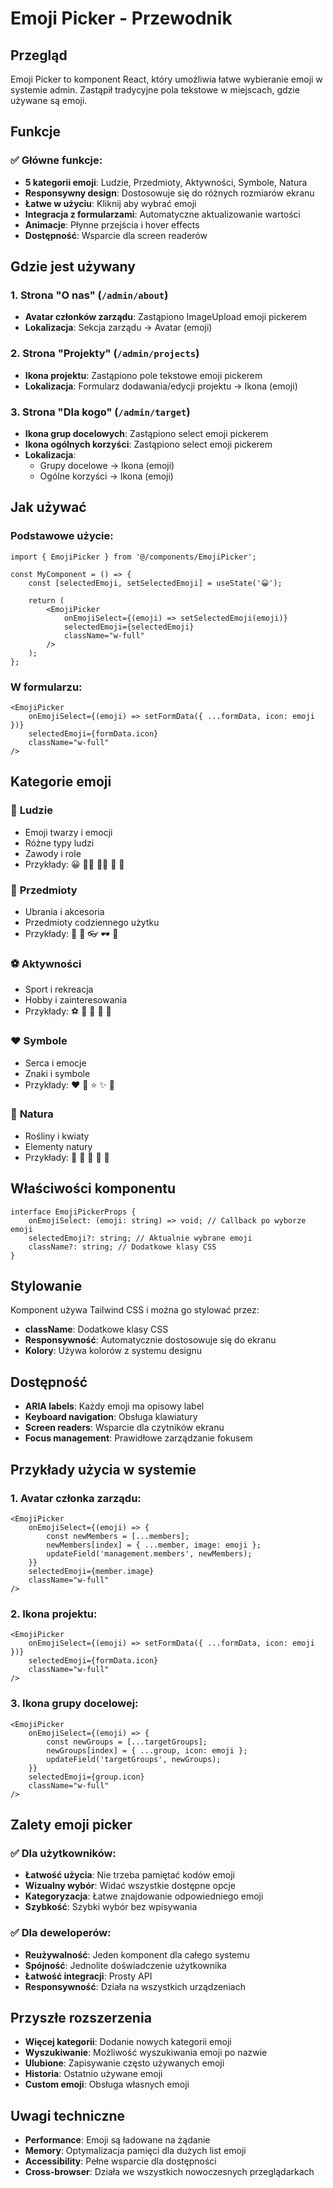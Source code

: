 # Emoji Picker - Przewodnik

## Przegląd

Emoji Picker to komponent React, który umożliwia łatwe wybieranie emoji w systemie admin. Zastąpił
tradycyjne pola tekstowe w miejscach, gdzie używane są emoji.

## Funkcje

### ✅ **Główne funkcje:**

- **5 kategorii emoji**: Ludzie, Przedmioty, Aktywności, Symbole, Natura
- **Responsywny design**: Dostosowuje się do różnych rozmiarów ekranu
- **Łatwe w użyciu**: Kliknij aby wybrać emoji
- **Integracja z formularzami**: Automatyczne aktualizowanie wartości
- **Animacje**: Płynne przejścia i hover effects
- **Dostępność**: Wsparcie dla screen readerów

## Gdzie jest używany

### 1. **Strona "O nas" (`/admin/about`)**

- **Avatar członków zarządu**: Zastąpiono ImageUpload emoji pickerem
- **Lokalizacja**: Sekcja zarządu → Avatar (emoji)

### 2. **Strona "Projekty" (`/admin/projects`)**

- **Ikona projektu**: Zastąpiono pole tekstowe emoji pickerem
- **Lokalizacja**: Formularz dodawania/edycji projektu → Ikona (emoji)

### 3. **Strona "Dla kogo" (`/admin/target`)**

- **Ikona grup docelowych**: Zastąpiono select emoji pickerem
- **Ikona ogólnych korzyści**: Zastąpiono select emoji pickerem
- **Lokalizacja**:
  - Grupy docelowe → Ikona (emoji)
  - Ogólne korzyści → Ikona (emoji)

## Jak używać

### Podstawowe użycie:

```tsx
import { EmojiPicker } from '@/components/EmojiPicker';

const MyComponent = () => {
	const [selectedEmoji, setSelectedEmoji] = useState('😀');

	return (
		<EmojiPicker
			onEmojiSelect={(emoji) => setSelectedEmoji(emoji)}
			selectedEmoji={selectedEmoji}
			className="w-full"
		/>
	);
};
```

### W formularzu:

```tsx
<EmojiPicker
	onEmojiSelect={(emoji) => setFormData({ ...formData, icon: emoji })}
	selectedEmoji={formData.icon}
	className="w-full"
/>
```

## Kategorie emoji

### 👥 **Ludzie**

- Emoji twarzy i emocji
- Różne typy ludzi
- Zawody i role
- Przykłady: 😀 👨‍💼 👩‍💼 👶 👴

### 🎒 **Przedmioty**

- Ubrania i akcesoria
- Przedmioty codziennego użytku
- Przykłady: 💼 🎒 👓 🕶️ 💍

### ⚽ **Aktywności**

- Sport i rekreacja
- Hobby i zainteresowania
- Przykłady: ⚽ 🏀 🎾 🏓 🎯

### ❤️ **Symbole**

- Serca i emocje
- Znaki i symbole
- Przykłady: ❤️ 💙 ⭐ ✨ 🎉

### 🌱 **Natura**

- Rośliny i kwiaty
- Elementy natury
- Przykłady: 🌱 🌿 🌳 🌸 🌺

## Właściwości komponentu

```tsx
interface EmojiPickerProps {
	onEmojiSelect: (emoji: string) => void; // Callback po wyborze emoji
	selectedEmoji?: string; // Aktualnie wybrane emoji
	className?: string; // Dodatkowe klasy CSS
}
```

## Stylowanie

Komponent używa Tailwind CSS i można go stylować przez:

- **className**: Dodatkowe klasy CSS
- **Responsywność**: Automatycznie dostosowuje się do ekranu
- **Kolory**: Używa kolorów z systemu designu

## Dostępność

- **ARIA labels**: Każdy emoji ma opisowy label
- **Keyboard navigation**: Obsługa klawiatury
- **Screen readers**: Wsparcie dla czytników ekranu
- **Focus management**: Prawidłowe zarządzanie fokusem

## Przykłady użycia w systemie

### 1. **Avatar członka zarządu:**

```tsx
<EmojiPicker
	onEmojiSelect={(emoji) => {
		const newMembers = [...members];
		newMembers[index] = { ...member, image: emoji };
		updateField('management.members', newMembers);
	}}
	selectedEmoji={member.image}
	className="w-full"
/>
```

### 2. **Ikona projektu:**

```tsx
<EmojiPicker
	onEmojiSelect={(emoji) => setFormData({ ...formData, icon: emoji })}
	selectedEmoji={formData.icon}
	className="w-full"
/>
```

### 3. **Ikona grupy docelowej:**

```tsx
<EmojiPicker
	onEmojiSelect={(emoji) => {
		const newGroups = [...targetGroups];
		newGroups[index] = { ...group, icon: emoji };
		updateField('targetGroups', newGroups);
	}}
	selectedEmoji={group.icon}
	className="w-full"
/>
```

## Zalety emoji picker

### ✅ **Dla użytkowników:**

- **Łatwość użycia**: Nie trzeba pamiętać kodów emoji
- **Wizualny wybór**: Widać wszystkie dostępne opcje
- **Kategoryzacja**: Łatwe znajdowanie odpowiedniego emoji
- **Szybkość**: Szybki wybór bez wpisywania

### ✅ **Dla deweloperów:**

- **Reużywalność**: Jeden komponent dla całego systemu
- **Spójność**: Jednolite doświadczenie użytkownika
- **Łatwość integracji**: Prosty API
- **Responsywność**: Działa na wszystkich urządzeniach

## Przyszłe rozszerzenia

- **Więcej kategorii**: Dodanie nowych kategorii emoji
- **Wyszukiwanie**: Możliwość wyszukiwania emoji po nazwie
- **Ulubione**: Zapisywanie często używanych emoji
- **Historia**: Ostatnio używane emoji
- **Custom emoji**: Obsługa własnych emoji

## Uwagi techniczne

- **Performance**: Emoji są ładowane na żądanie
- **Memory**: Optymalizacja pamięci dla dużych list emoji
- **Accessibility**: Pełne wsparcie dla dostępności
- **Cross-browser**: Działa we wszystkich nowoczesnych przeglądarkach



